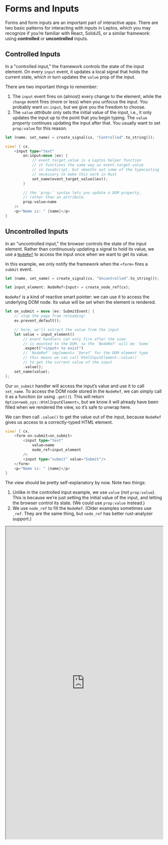 # Forms and Inputs

Forms and form inputs are an important part of interactive apps. There are two 
basic patterns for interacting with inputs in Leptos, which you may recognize
if you’re familiar with React, SolidJS, or a similar framework: using **controlled**
or **uncontrolled** inputs.

## Controlled Inputs

In a "controlled input," the framework controls the state of the input 
element. On every `input` event, it updates a local signal that holds the current 
state, which in turn updates the `value` prop of the input.

There are two important things to remember:
1. The `input` event fires on (almost) every change to the element, while the 
   `change` event fires (more or less) when you unfocus the input. You probably 
   want `on:input`, but we give you the freedom to choose.
2. The `value` *attribute* only sets the initial value of the input, i.e., it 
   only updates the input up to the point that you begin typing. The `value` 
   *property* continues updating the input after that. You usually want to set 
   `prop:value` for this reason.

```rust
let (name, set_name) = create_signal(cx, "Controlled".to_string());

view! { cx,
    <input type="text"
        on:input=move |ev| {
            // event_target_value is a Leptos helper function
            // it functions the same way as event.target.value
            // in JavaScript, but smooths out some of the typecasting
            // necessary to make this work in Rust
            set_name(event_target_value(&ev));
        }

        // the `prop:` syntax lets you update a DOM property,
        // rather than an attribute.
        prop:value=name
    />
    <p>"Name is: " {name}</p>
}
```

## Uncontrolled Inputs 

In an "uncontrolled input," the browser controls the state of the input element. 
Rather than continuously updating a signal to hold its value, we use a 
[`NodeRef`](https://docs.rs/leptos/latest/leptos/struct.NodeRef.html) to access 
the input once when we want to get its value.

In this example, we only notify the framework when the `<form>` fires a `submit` 
event.

```rust
let (name, set_name) = create_signal(cx, "Uncontrolled".to_string());

let input_element: NodeRef<Input> = create_node_ref(cx);
```
`NodeRef` is a kind of reactive smart pointer: we can use it to access the 
underlying DOM node. Its value will be set when the element is rendered.

```rust
let on_submit = move |ev: SubmitEvent| {
    // stop the page from reloading!
    ev.prevent_default();

    // here, we'll extract the value from the input
    let value = input_element()
        // event handlers can only fire after the view
        // is mounted to the DOM, so the `NodeRef` will be `Some`
        .expect("<input> to exist")
        // `NodeRef` implements `Deref` for the DOM element type
        // this means we can call`HtmlInputElement::value()`
        // to get the current value of the input
        .value();
    set_name(value);
};
```
Our `on_submit` handler will access the input’s value and use it to call `set_name`.
To access the DOM node stored in the `NodeRef`, we can simply call it as a function
(or using `.get()`). This will return `Option<web_sys::HtmlInputElement>`, but we 
know it will already have been filled when we rendered the view, so it’s safe to 
unwrap here.

We can then call `.value()` to get the value out of the input, because `NodeRef` 
gives us access to a correctly-typed HTML element.

```rust
view! { cx,
    <form on:submit=on_submit>
        <input type="text"
            value=name
            node_ref=input_element
        />
        <input type="submit" value="Submit"/>
    </form>
    <p>"Name is: " {name}</p>
}
```
The view should be pretty self-explanatory by now. Note two things:
1. Unlike in the controlled input example, we use `value` (not `prop:value`).
   This is because we’re just setting the initial value of the input, and letting 
   the browser control its state. (We could use `prop:value` instead.)
2. We use `node_ref` to fill the `NodeRef`. (Older examples sometimes use `_ref`.
   They are the same thing, but `node_ref` has better rust-analyzer support.)

<iframe src="https://codesandbox.io/p/sandbox/5-form-inputs-ih9m62?file=%2Fsrc%2Fmain.rs&selection=%5B%7B%22endColumn%22%3A1%2C%22endLineNumber%22%3A12%2C%22startColumn%22%3A1%2C%22startLineNumber%22%3A12%7D%5D" width="100%" height="1000px"></iframe>
